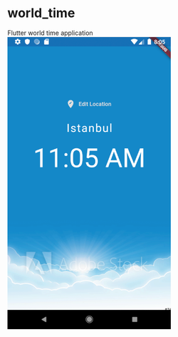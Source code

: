 # world_time
Flutter world time application
![alt text](https://github.com/burakbaga/world_time/blob/master/assets/home.png)
